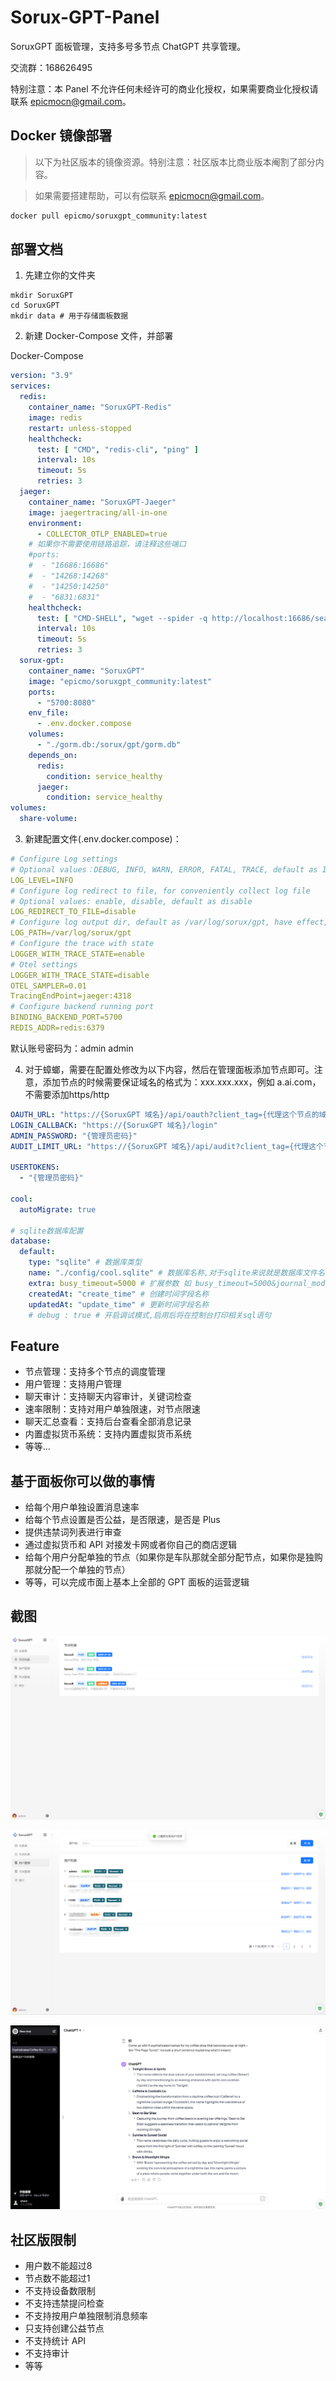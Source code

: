 # Sorux-GPT-Panel
SoruxGPT 面板管理，支持多号多节点 ChatGPT 共享管理。  

交流群：168626495  

特别注意：本 Panel 不允许任何未经许可的商业化授权，如果需要商业化授权请联系 epicmocn@gmail.com。  

## Docker 镜像部署
> 以下为社区版本的镜像资源。特别注意：社区版本比商业版本阉割了部分内容。  

> 如果需要搭建帮助，可以有偿联系 epicmocn@gmail.com。

```bash
docker pull epicmo/soruxgpt_community:latest
```

## 部署文档

1. 先建立你的文件夹

```’bash
mkdir SoruxGPT
cd SoruxGPT
mkdir data # 用于存储面板数据
```

2. 新建 Docker-Compose 文件，并部署

Docker-Compose

```yaml
version: "3.9"
services:
  redis:
    container_name: "SoruxGPT-Redis"
    image: redis
    restart: unless-stopped
    healthcheck:
      test: [ "CMD", "redis-cli", "ping" ]
      interval: 10s
      timeout: 5s
      retries: 3
  jaeger:
    container_name: "SoruxGPT-Jaeger"
    image: jaegertracing/all-in-one
    environment:
      - COLLECTOR_OTLP_ENABLED=true
    # 如果你不需要使用链路追踪，请注释这些端口
    #ports:
    #  - "16686:16686"
    #  - "14268:14268"
    #  - "14250:14250"
    #  - "6831:6831"
    healthcheck:
      test: [ "CMD-SHELL", "wget --spider -q http://localhost:16686/search || exit 1" ]
      interval: 10s
      timeout: 5s
      retries: 3
  sorux-gpt:
    container_name: "SoruxGPT"
    image: "epicmo/soruxgpt_community:latest"
    ports:
      - "5700:8080"
    env_file:
      - .env.docker.compose
    volumes:
      - "./gorm.db:/sorux/gpt/gorm.db"
    depends_on:
      redis:
        condition: service_healthy
      jaeger:
        condition: service_healthy
volumes:
  share-volume:
```

3. 新建配置文件(.env.docker.compose)：

```yaml
# Configure Log settings
# Optional values：DEBUG, INFO, WARN, ERROR, FATAL, TRACE, default as INFO
LOG_LEVEL=INFO
# Configure log redirect to file, for conveniently collect log file
# Optional values: enable, disable, default as disable
LOG_REDIRECT_TO_FILE=disable
# Configure log output dir, default as /var/log/sorux/gpt, have effect, when LogRedirectToFile is equal to enable
LOG_PATH=/var/log/sorux/gpt
# Configure the trace with state
LOGGER_WITH_TRACE_STATE=enable
# Otel settings
LOGGER_WITH_TRACE_STATE=disable
OTEL_SAMPLER=0.01
TracingEndPoint=jaeger:4318
# Configure backend running port
BINDING_BACKEND_PORT=5700
REDIS_ADDR=redis:6379
```

默认账号密码为：admin admin

4. 对于蟑螂，需要在配置处修改为以下内容，然后在管理面板添加节点即可。注意，添加节点的时候需要保证域名的格式为：xxx.xxx.xxx，例如 a.ai.com，不需要添加https/http

```yaml
OAUTH_URL: "https://{SoruxGPT 域名}/api/oauth?client_tag={代理这个节点的域名}"
LOGIN_CALLBACK: "https://{SoruxGPT 域名}/login"
ADMIN_PASSWORD: "{管理员密码}"
AUDIT_LIMIT_URL: "https://{SoruxGPT 域名}/api/audit?client_tag={代理这个节点的域名}"

USERTOKENS:
  - "{管理员密码}"

cool:
  autoMigrate: true

# sqlite数据库配置
database:
  default:
    type: "sqlite" # 数据库类型
    name: "./config/cool.sqlite" # 数据库名称,对于sqlite来说就是数据库文件名
    extra: busy_timeout=5000 # 扩展参数 如 busy_timeout=5000&journal_mode=ALL
    createdAt: "create_time" # 创建时间字段名称
    updatedAt: "update_time" # 更新时间字段名称
    # debug : true # 开启调试模式,启用后将在控制台打印相关sql语句
```

## Feature

- 节点管理：支持多个节点的调度管理
- 用户管理：支持用户管理
- 聊天审计：支持聊天内容审计，关键词检查
- 速率限制：支持对用户单独限速，对节点限速
- 聊天汇总查看：支持后台查看全部消息记录
- 内置虚拟货币系统：支持内置虚拟货币系统
- 等等...

## 基于面板你可以做的事情

- 给每个用户单独设置消息速率
- 给每个节点设置是否公益，是否限速，是否是 Plus
- 提供违禁词列表进行审查
- 通过虚拟货币和 API 对接发卡网或者你自己的商店逻辑
- 给每个用户分配单独的节点（如果你是车队那就全部分配节点，如果你是独购那就分配一个单独的节点）
- 等等，可以完成市面上基本上全部的 GPT 面板的运营逻辑

## 截图

![节点列表](1.png)

![用户管理](2.png)

![聊天界面](4.png)

## 社区版限制

- 用户数不能超过8
- 节点数不能超过1
- 不支持设备数限制
- 不支持违禁提问检查
- 不支持按用户单独限制消息频率
- 只支持创建公益节点
- 不支持统计 API
- 不支持审计
- 等等
